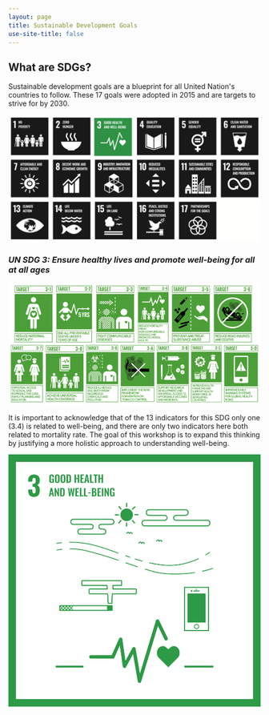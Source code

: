 ```yaml
---
layout: page
title: Sustainable Development Goals 
use-site-title: false
---
```


## **What are SDGs?**
 Sustainable development goals are a blueprint for all United Nation's countries to follow. These 17 goals were adopted in 2015 and are targets to strive for by 2030. 
 
 ![SDG_3](/assets/img/SDG_3.png)
 
 ### **_UN SDG 3: Ensure healthy lives and promote well-being for all at all ages_**
 
 ![SDG_3_solo](/assets/img/SDG_3_solo.png)
 
It is important to acknowledge that of the 13 indicators for this SDG only one (3.4) is related to well-being, and there are only two indicators here both related to mortality rate. The goal of this workshop is to expand this thinking by justifying a more holistic approach to understanding well-being. 

![3_SDG_MakeEveryDayCount_Gifs_GDU](/assets/img/3_SDG_MakeEveryDayCount_Gifs_GDU.gif)
